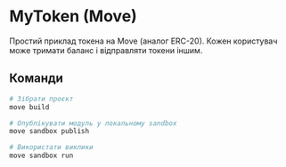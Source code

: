# MyToken (Move)

Простий приклад токена на Move (аналог ERC-20). Кожен користувач може тримати баланс і відправляти токени іншим.

## Команди

```bash
# Зібрати проєкт
move build

# Опублікувати модуль у локальному sandbox
move sandbox publish

# Використати виклики
move sandbox run

